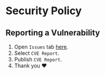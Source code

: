 # Security Policy
  
## Reporting a Vulnerability
1. Open  `Issues` tab [here](https://github.com/EpicMorg/emg.donation.library/issues).
2. Select `CVE Report`.
3. Publish `CVE Report`.
4. Thank you :heart:

